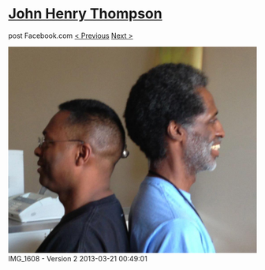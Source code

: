 # [John Henry Thompson](../README.md)
post Facebook.com
[< Previous](2013-04-07-1.md) [Next >](2013-03-21-2.md)

[![](../media/2013-03-21/Jervo-and-me-short-and-long-IMG_1608-Version-2.jpg)](../README.md)
IMG_1608 - Version 2
2013-03-21 00:49:01